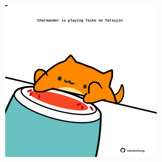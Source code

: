 <!-- built at 04/12/2022, 16:00:59 UTC -->
<p align="center">
  <img width="500" height="500" src="./ReadmeImage.svg">
</p>
